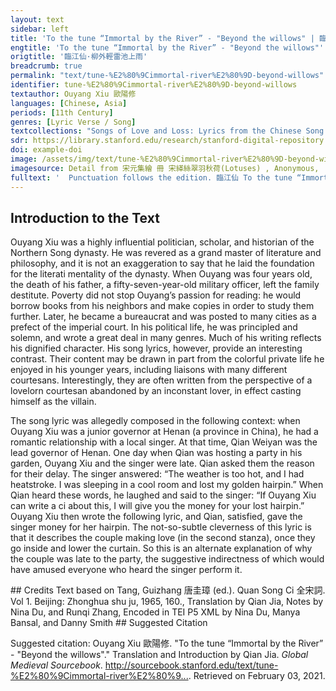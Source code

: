```yaml
---
layout: text
sidebar: left
title: 'To the tune “Immortal by the River” - "Beyond the willows" | 臨江仙·柳外輕雷池上雨'
engtitle: 'To the tune “Immortal by the River” - "Beyond the willows"'
origtitle: '臨江仙·柳外輕雷池上雨'
breadcrumb: true
permalink: "text/tune-%E2%80%9Cimmortal-river%E2%80%9D-beyond-willows"
identifier: tune-%E2%80%9Cimmortal-river%E2%80%9D-beyond-willows
textauthor: Ouyang Xiu 歐陽修
languages: [Chinese, Asia]
periods: [11th Century]
genres: [Lyric Verse / Song]
textcollections: "Songs of Love and Loss: Lyrics from the Chinese Song Dynasty, Love Songs of the Medieval World: Lyrics from Europe and Asia"
sdr: https://library.stanford.edu/research/stanford-digital-repository 
doi: example-doi 
image: /assets/img/text/tune-%E2%80%9Cimmortal-river%E2%80%9D-beyond-willows.jpg
imagesource: Detail from 宋元集繪 冊 宋緙絲翠羽秋荷(Lotuses) , Anonymous,  National Palace Museum, Accession Number: K2A001246N000000001PAA [Public Domain]'
fulltext: '  Punctuation follows the edition. 臨江仙 To the tune “Immortal by The River” 柳外輕雷池上雨， Beyond the willows there is light thunder, over the pond it rains. 雨聲滴碎荷聲。 The tinkle of the rain shatters the sound of lotus leaves. 小樓西角斷虹明。 At the western corner of the building, a rainbow appears. 欄干倚處， Leaning against the railings, 待得月華生。 I wait for the moonlight to emerge. 燕子飛來窺畫棟， Swallows fly by, peeking from the painted rafter. 玉鈎垂下簾旌。 I let down the curtain from the jade hooks. 凉波不動簟紋平。 The cool waves no longer move, the bamboo mat is still. 水精雙枕， Beside a pair of crystal pillows, 傍有墮釵橫。 a fallen hairpin lies. '
---
```

## Introduction to the Text 
<p>Ouyang Xiu was a highly influential politician, scholar, and historian of the Northern Song dynasty. He was revered as a grand master of literature and philosophy, and it is not an exaggeration to say that he laid the foundation for the literati mentality of the dynasty. When Ouyang was four years old, the death of his father, a fifty-seven-year-old military officer, left the family destitute. Poverty did not stop Ouyang’s passion for reading: he would borrow books from his neighbors and make copies in order to study them further. Later, he became a bureaucrat and was posted to many cities as a prefect of the imperial court. In his political life, he was principled and solemn, and wrote a great deal in many genres. Much of his writing reflects his dignified character. His song lyrics, however, provide an interesting contrast. Their content may be drawn in part from the colorful private life he enjoyed in his younger years, including liaisons with many different courtesans. Interestingly, they are often written from the perspective of a lovelorn courtesan abandoned by an inconstant lover, in effect casting himself as the villain.</p> <p dir="ltr">The song lyric was allegedly composed in the following context: when Ouyang Xiu was a junior governor at Henan (a province in China), he had a romantic relationship with a local singer. At that time, Qian Weiyan was the lead governor of Henan. One day when Qian was hosting a party in his garden, Ouyang Xiu and the singer were late. Qian asked them the reason for their delay. The singer answered: “The weather is too hot, and I had heatstroke. I was sleeping in a cool room and lost my golden hairpin.” When Qian heard these words, he laughed and said to the singer: “If Ouyang Xiu can write a ci about this, I will give you the money for your lost hairpin.” Ouyang Xiu then wrote the following lyric, and Qian, satisfied, gave the singer money for her hairpin. The not-so-subtle cleverness of this lyric is that it describes the couple making love (in the second stanza), once they go inside and lower the curtain. So this is an alternate explanation of why the couple was late to the party, the suggestive indirectness of which would have amused everyone who heard the singer perform it.</p>
## Credits
Text based on Tang, Guizhang 唐圭璋 (ed.). Quan Song Ci 全宋詞. Vol 1. Beijing: Zhonghua shu ju, 1965, 160., 
Translation by Qian Jia, Notes by Nina Du,  and Runqi Zhang, 
Encoded in TEI P5 XML by Nina Du, Manya Bansal,  and Danny Smith
## Suggested Citation
<p>Suggested citation: Ouyang Xiu 歐陽修.  "To the tune “Immortal by the River” - "Beyond the willows"." Translation and Introduction by Qian Jia. <em>Global Medieval Sourcebook</em>. <a href="http://sourcebook.stanford.edu/text/tune-%E2%80%9Cimmortal-river%E2%80%9D-beyond-willows">http://sourcebook.stanford.edu/text/tune-%E2%80%9Cimmortal-river%E2%80%9...</a>. Retrieved on February 03, 2021.</p>